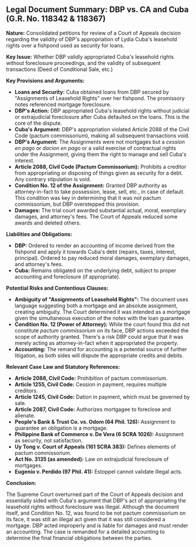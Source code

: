## Legal Document Summary: DBP vs. CA and Cuba (G.R. No. 118342 & 118367)

**Nature:** Consolidated petitions for review of a Court of Appeals decision regarding the validity of DBP's appropriation of Lydia Cuba's leasehold rights over a fishpond used as security for loans.

**Key Issue:** Whether DBP validly appropriated Cuba's leasehold rights without foreclosure proceedings, and the validity of subsequent transactions (Deed of Conditional Sale, etc.)

**Key Provisions and Arguments:**

*   **Loans and Security:** Cuba obtained loans from DBP secured by "Assignments of Leasehold Rights" over her fishpond. The promissory notes referenced mortgage foreclosure.
*   **DBP's Action:** DBP appropriated Cuba's leasehold rights without judicial or extrajudicial foreclosure after Cuba defaulted on the loans. This is the core of the dispute.
*   **Cuba's Argument:** DBP's appropriation violated Article 2088 of the Civil Code (pactum commissorium), making all subsequent transactions void.
*   **DBP's Argument:** The Assignments were not mortgages but a *cession en pago* or *dacion en pago* or a valid exercise of contractual rights under the Assignment, giving them the right to manage and sell Cuba's interest.
*   **Article 2088, Civil Code (Pactum Commissorium):** Prohibits a creditor from appropriating or disposing of things given as security for a debt. Any contrary stipulation is void.
*   **Condition No. 12 of the Assignment:** Granted DBP authority as attorney-in-fact to take possession, lease, sell, etc., in case of default.  This condition was key in determining that it was not pactum commissorium, but DBP overstepped this provision.
*   **Damages:** The trial court awarded substantial actual, moral, exemplary damages, and attorney's fees. The Court of Appeals reduced some awards and deleted others.

**Liabilities and Obligations:**

*   **DBP:** Ordered to render an accounting of income derived from the fishpond and apply it towards Cuba's debt (repairs, taxes, interest, principal). Ordered to pay reduced moral damages, exemplary damages, and attorney's fees.
*   **Cuba:** Remains obligated on the underlying debt, subject to proper accounting and foreclosure (if appropriate).

**Potential Risks and Contentious Clauses:**

*   **Ambiguity of "Assignments of Leasehold Rights":** The document uses language suggesting both a mortgage and an absolute assignment, creating ambiguity. The Court determined it was intended as a mortgage given the simultaneous execution of the notes with the loan guarantee.
*   **Condition No. 12 (Power of Attorney):** While the court found this did not constitute *pactum commissorium* on its face, DBP actions exceeded the scope of authority granted. There's a risk DBP could argue that it was merely acting as attorney-in-fact when it appropriated the property.
*   **Accounting:**  The remand for accounting is a potential source of further litigation, as both sides will dispute the appropriate credits and debits.

**Relevant Case Law and Statutory References:**

*   **Article 2088, Civil Code:** Prohibition of pactum commissorium.
*   **Article 1255, Civil Code:** Cession in payment, requires multiple creditors.
*   **Article 1245, Civil Code:** Dation in payment, which must be governed by sale.
*   **Article 2087, Civil Code:** Authorizes mortgagee to foreclose and alienate.
*   **People's Bank & Trust Co. vs. Odom (64 Phil. 126):** Assignment to guarantee an obligation is a mortgage.
*   **Philippine Bank of Commerce v. De Vera (6 SCRA 1026):** Assignment as security, not satisfaction.
*   **Uy Tong v. Court of Appeals (161 SCRA 383):** Defines elements of pactum commissorium.
*   **Act No. 3135 (as amended):** Law on extrajudicial foreclosure of mortgages.
*   **Eugenio v. Perdido (97 Phil. 41):** Estoppel cannot validate illegal acts.

**Conclusion:**

The Supreme Court overturned part of the Court of Appeals decision and essentially sided with Cuba's argument that DBP's act of appropriating the leasehold rights without foreclosure was illegal. Although the document itself, and Condition No. 12, was found to be not pactum commissorium on its face, it was still an illegal act given that it was still considered a mortgage. DBP acted improperly and is liable for damages and must render an accounting. The case is remanded for a detailed accounting to determine the final financial obligations between the parties.
